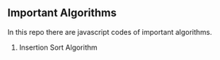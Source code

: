 ## Important Algorithms
In this repo there are javascript codes of important algorithms.

1. Insertion Sort Algorithm
